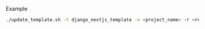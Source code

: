 Example
```bash
./update_template.sh -t django_nextjs_template -n <project_name> -r <result_dir> -d <project_domain>
```
